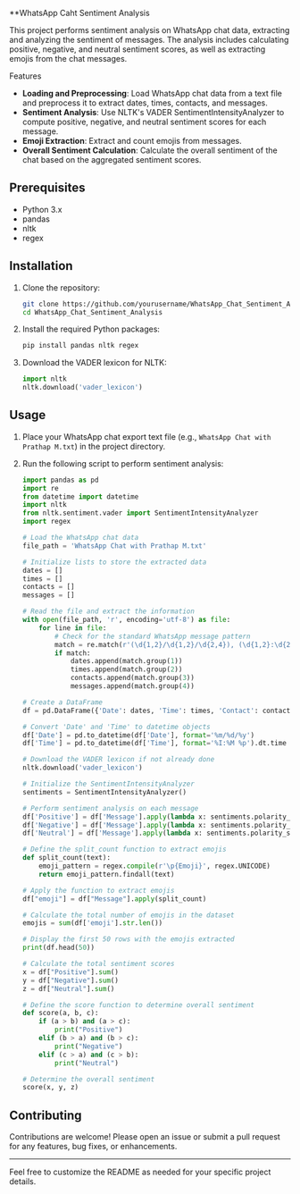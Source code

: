 **WhatsApp Caht Sentiment Analysis

This project performs sentiment analysis on WhatsApp chat data, extracting and analyzing the sentiment of messages. The analysis includes calculating positive, negative, and neutral sentiment scores, as well as extracting emojis from the chat messages.

Features

- **Loading and Preprocessing**: Load WhatsApp chat data from a text file and preprocess it to extract dates, times, contacts, and messages.
- **Sentiment Analysis**: Use NLTK's VADER SentimentIntensityAnalyzer to compute positive, negative, and neutral sentiment scores for each message.
- **Emoji Extraction**: Extract and count emojis from messages.
- **Overall Sentiment Calculation**: Calculate the overall sentiment of the chat based on the aggregated sentiment scores.

## Prerequisites

- Python 3.x
- pandas
- nltk
- regex

## Installation

1. Clone the repository:
   ```sh
   git clone https://github.com/yourusername/WhatsApp_Chat_Sentiment_Analysis.git
   cd WhatsApp_Chat_Sentiment_Analysis
   ```

2. Install the required Python packages:
   ```sh
   pip install pandas nltk regex
   ```

3. Download the VADER lexicon for NLTK:
   ```python
   import nltk
   nltk.download('vader_lexicon')
   ```

## Usage

1. Place your WhatsApp chat export text file (e.g., `WhatsApp Chat with Prathap M.txt`) in the project directory.

2. Run the following script to perform sentiment analysis:
   ```python
   import pandas as pd
   import re
   from datetime import datetime
   import nltk
   from nltk.sentiment.vader import SentimentIntensityAnalyzer
   import regex

   # Load the WhatsApp chat data
   file_path = 'WhatsApp Chat with Prathap M.txt'

   # Initialize lists to store the extracted data
   dates = []
   times = []
   contacts = []
   messages = []

   # Read the file and extract the information
   with open(file_path, 'r', encoding='utf-8') as file:
       for line in file:
           # Check for the standard WhatsApp message pattern
           match = re.match(r'(\d{1,2}/\d{1,2}/\d{2,4}), (\d{1,2}:\d{2}\s[APM]{2}) - ([^:]+): (.+)', line)
           if match:
               dates.append(match.group(1))
               times.append(match.group(2))
               contacts.append(match.group(3))
               messages.append(match.group(4))

   # Create a DataFrame
   df = pd.DataFrame({'Date': dates, 'Time': times, 'Contact': contacts, 'Message': messages})

   # Convert 'Date' and 'Time' to datetime objects
   df['Date'] = pd.to_datetime(df['Date'], format='%m/%d/%y')
   df['Time'] = pd.to_datetime(df['Time'], format='%I:%M %p').dt.time

   # Download the VADER lexicon if not already done
   nltk.download('vader_lexicon')

   # Initialize the SentimentIntensityAnalyzer
   sentiments = SentimentIntensityAnalyzer()

   # Perform sentiment analysis on each message
   df['Positive'] = df['Message'].apply(lambda x: sentiments.polarity_scores(x)['pos'])
   df['Negative'] = df['Message'].apply(lambda x: sentiments.polarity_scores(x)['neg'])
   df['Neutral'] = df['Message'].apply(lambda x: sentiments.polarity_scores(x)['neu'])

   # Define the split_count function to extract emojis
   def split_count(text):
       emoji_pattern = regex.compile(r'\p{Emoji}', regex.UNICODE)
       return emoji_pattern.findall(text)

   # Apply the function to extract emojis
   df["emoji"] = df["Message"].apply(split_count)

   # Calculate the total number of emojis in the dataset
   emojis = sum(df['emoji'].str.len())

   # Display the first 50 rows with the emojis extracted
   print(df.head(50))

   # Calculate the total sentiment scores
   x = df["Positive"].sum()
   y = df["Negative"].sum()
   z = df["Neutral"].sum()

   # Define the score function to determine overall sentiment
   def score(a, b, c):
       if (a > b) and (a > c):
           print("Positive")
       elif (b > a) and (b > c):
           print("Negative")
       elif (c > a) and (c > b):
           print("Neutral")

   # Determine the overall sentiment
   score(x, y, z)
   ```

## Contributing

Contributions are welcome! Please open an issue or submit a pull request for any features, bug fixes, or enhancements.



---

Feel free to customize the README as needed for your specific project details.
